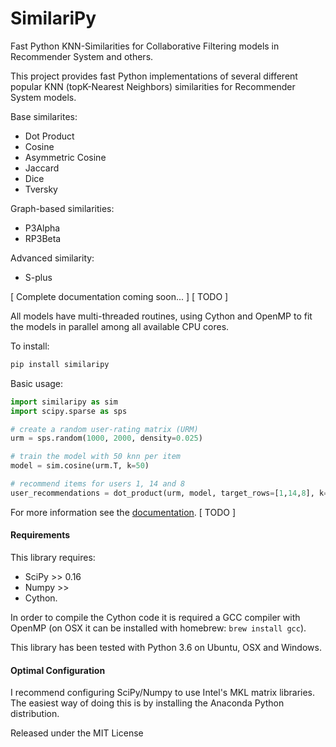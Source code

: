 SimilariPy
==========

Fast Python KNN-Similarities for Collaborative Filtering models in Recommender System and others.

This project provides fast Python implementations of several different popular KNN (topK-Nearest Neighbors) similarities for Recommender System models.

Base similarites:
 * Dot Product
 * Cosine
 * Asymmetric Cosine
 * Jaccard
 * Dice
 * Tversky

 Graph-based similarities:
 * P3Alpha
 * RP3Beta

 Advanced similarity:
 * S-plus

[ Complete documentation coming soon... ] [ TODO ]

All models have multi-threaded routines, using Cython and OpenMP to fit the models in parallel among all available CPU cores.

To install:

```cmd
pip install similaripy
```

Basic usage:

```python
import similaripy as sim
import scipy.sparse as sps

# create a random user-rating matrix (URM)
urm = sps.random(1000, 2000, density=0.025)

# train the model with 50 knn per item 
model = sim.cosine(urm.T, k=50)

# recommend items for users 1, 14 and 8
user_recommendations = dot_product(urm, model, target_rows=[1,14,8], k=100)

```

For more information see the [documentation](http://similaripy.readthedocs.io/). [ TODO ]


#### Requirements

This library requires:
- SciPy >> 0.16
- Numpy >>
- Cython.

In order to compile the Cython code it is required a GCC compiler with OpenMP 
(on OSX it can be installed with homebrew: ```brew install gcc```).

This library has been tested with Python 3.6 on Ubuntu, OSX and Windows.

#### Optimal Configuration

I recommend configuring SciPy/Numpy to use Intel's MKL matrix libraries.
The easiest way of doing this is by installing the Anaconda Python distribution.

Released under the MIT License

